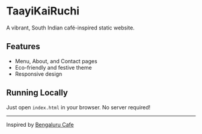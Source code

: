# TaayiKaiRuchi

A vibrant, South Indian café-inspired static website. 

## Features
- Menu, About, and Contact pages
- Eco-friendly and festive theme
- Responsive design

## Running Locally
Just open `index.html` in your browser. No server required!

---
Inspired by [Bengaluru Cafe](https://www.bengaluru.cafe/) 